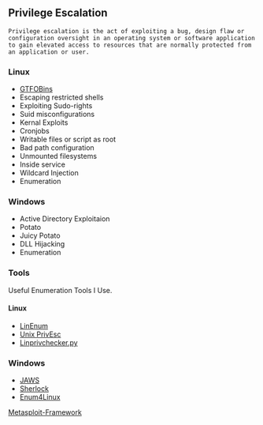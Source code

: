 ## Privilege Escalation

```
Privilege escalation is the act of exploiting a bug, design flaw or configuration oversight in an operating system or software application to gain elevated access to resources that are normally protected from an application or user.
```

### Linux
- [GTFOBins](https://gtfobins.github.io/)
- Escaping restricted shells
- Exploiting Sudo-rights
- Suid misconfigurations
- Kernal Exploits
- Cronjobs
- Writable files or script as root
- Bad path configuration
- Unmounted filesystems
- Inside service
- Wildcard Injection
- Enumeration

### Windows
- Active Directory Exploitaion
- Potato
- Juicy Potato
- DLL Hijacking 
- Enumeration

### Tools
Useful Enumeration Tools I Use.

#### Linux
- [LinEnum](https://github.com/rebootuser/LinEnum)
- [Unix PrivEsc](http://pentestmonkey.net/tools/audit/unix-privesc-check)
- [Linprivchecker.py](https://github.com/reider-roque/linpostexp/blob/master/linprivchecker.py)

### Windows
- [JAWS](https://github.com/411Hall/JAWS)
- [Sherlock](https://github.com/rasta-mouse/Sherlock)
- [Enum4Linux](https://github.com/portcullislabs/enum4linux)


[Metasploit-Framework](https://github.com/rapid7/metasploit-framework)